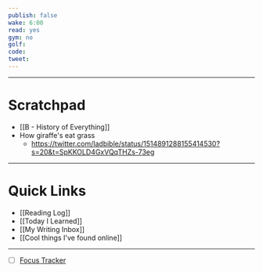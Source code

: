 ```yaml
---
publish: false
wake: 6:00
read: yes
gym: no
golf:
code:
tweet:
---
```

***
# Scratchpad
- [[B - History of Everything]]
- How giraffe's eat grass
	- https://twitter.com/ladbible/status/1514891288155414530?s=20&t=SpKKOLD4GxVQqTHZs-73eg



---
# Quick Links
- [[Reading Log]]
- [[Today I Learned]]
- [[My Writing Inbox]]
- [[Cool things I've found online]]

***
- [ ] [Focus Tracker](https://docs.google.com/spreadsheets/d/18ZL9CSRxE2z7pTKcaPGe3749GMO9Ov2UjVsRMQqShBk/edit#gid=696776801)